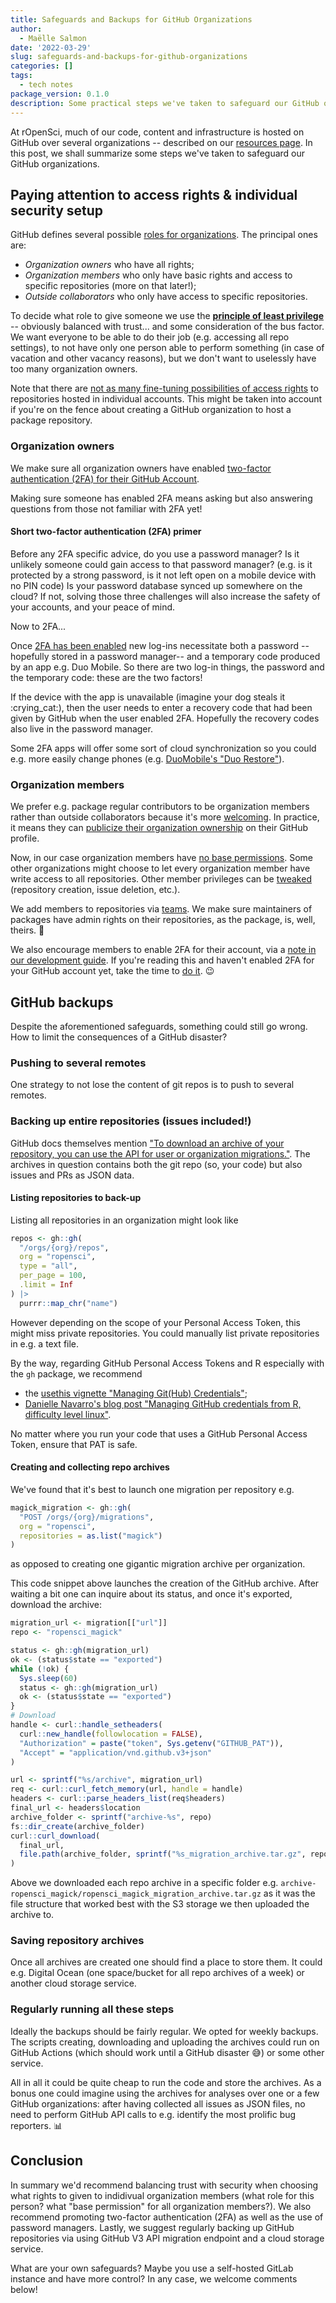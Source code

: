 ```yaml
---
title: Safeguards and Backups for GitHub Organizations
author:
  - Maëlle Salmon
date: '2022-03-29'
slug: safeguards-and-backups-for-github-organizations
categories: []
tags:
  - tech notes
package_version: 0.1.0
description: Some practical steps we've taken to safeguard our GitHub organizations.
---
```


At rOpenSci, much of our code, content and infrastructure is hosted on GitHub over several organizations -- described on our [resources page](/resources/).
In this post, we shall summarize some steps we've taken to safeguard our GitHub organizations.

## Paying attention to access rights & individual security setup

GitHub defines several possible [roles for organizations](https://docs.github.com/en/organizations/managing-peoples-access-to-your-organization-with-roles/roles-in-an-organization).
The principal ones are:

- _Organization owners_ who have all rights;
- _Organization members_ who only have basic rights and access to specific repositories (more on that later!);
- _Outside collaborators_ who only have access to specific repositories.

To decide what role to give someone we use the [**principle of least privilege**](https://en.wikipedia.org/wiki/Principle_of_least_privilege) -- obviously balanced with trust... and some consideration of the bus factor.
We want everyone to be able to do their job (e.g. accessing all repo settings), to not have only one person able to perform something (in case of vacation and other vacancy reasons), but we don't want to uselessly have too many organization owners.

Note that there are [not as many fine-tuning possibilities of access rights](https://docs.github.com/en/account-and-profile/setting-up-and-managing-your-github-user-account/managing-access-to-your-personal-repositories) to repositories hosted in individual accounts.
This might be taken into account if you're on the fence about creating a GitHub organization to host a package repository.

### Organization owners

We make sure all organization owners have enabled [two-factor authentication (2FA) for their GitHub Account](https://docs.github.com/en/authentication/securing-your-account-with-two-factor-authentication-2fa/configuring-two-factor-authentication).

Making sure someone has enabled 2FA means asking but also answering questions from those not familiar with 2FA yet!


#### Short two-factor authentication (2FA) primer

Before any 2FA specific advice, do you use a password manager?
Is it unlikely someone could gain access to that password manager? (e.g. is it protected by a strong password, is it not left open on a mobile device with no PIN code)
Is your password database synced up somewhere on the cloud?
If not, solving those three challenges will also increase the safety of your accounts, and your peace of mind.

Now to 2FA...

Once [2FA has been enabled](https://docs.github.com/en/authentication/securing-your-account-with-two-factor-authentication-2fa/configuring-two-factor-authentication) new log-ins necessitate both a password -- hopefully stored in a password manager-- and a temporary code produced by an app e.g. Duo Mobile.
So there are two log-in things, the password and the temporary code: these are the two factors!

If the device with the app is unavailable (imagine your dog steals it :crying_cat:), then the user needs to enter a recovery code that had been given by GitHub when the user enabled 2FA. 
Hopefully the recovery codes also live in the password manager.

Some 2FA apps will offer some sort of cloud synchronization so you could e.g. more easily change phones (e.g. [DuoMobile's "Duo Restore"](https://guide.duo.com/duo-restore)).

### Organization members

We prefer e.g. package regular contributors to be organization members rather than outside collaborators because it's more [welcoming](https://devguide.ropensci.org/collaboration.html#welcoming-collaborators-to-ropensci).
In practice, it means they can [publicize their organization ownership](https://docs.github.com/en/enterprise-server@3.2/admin/user-management/managing-organizations-in-your-enterprise/configuring-visibility-for-organization-membership) on their GitHub profile.

Now, in our case organization members have [no base permissions](https://docs.github.com/en/organizations/managing-access-to-your-organizations-repositories/setting-base-permissions-for-an-organization).
Some other organizations might choose to let every organization member have write access to all repositories. Other member privileges can be [tweaked](https://docs.github.com/en/organizations/managing-organization-settings) (repository creation, issue deletion, etc.).

We add members to repositories via [teams](https://docs.github.com/en/organizations/organizing-members-into-teams/about-teams).
We make sure maintainers of packages have admin rights on their repositories, as the package, is, well, theirs. 🙂

We also encourage members to enable 2FA for their account, via a [note in our development guide](https://devguide.ropensci.org/package-development-security-best-practices.html#miscellaneous).
If you're reading this and haven't enabled 2FA for your GitHub account yet, take the time to [do it](#short-two-factor-authentication-2fa-primer). :wink:

## GitHub backups

Despite the aforementioned safeguards, something could still go wrong.
How to limit the consequences of a GitHub disaster?

### Pushing to several remotes

One strategy to not lose the content of git repos is to push to several remotes.

### Backing up entire repositories (issues included!)

GitHub docs themselves mention ["To download an archive of your repository, you can use the API for user or organization migrations."](https://docs.github.com/en/repositories/archiving-a-github-repository/backing-up-a-repository).
The archives in question contains both the git repo (so, your code) but also issues and PRs as JSON data.

#### Listing repositories to back-up

Listing all repositories in an organization might look like

```r
repos <- gh::gh(
  "/orgs/{org}/repos",
  org = "ropensci",
  type = "all",
  per_page = 100,
  .limit = Inf
) |> 
  purrr::map_chr("name")
```

However depending on the scope of your Personal Access Token, this might miss private repositories.
You could manually list private repositories in e.g. a text file.

By the way, regarding GitHub Personal Access Tokens and R especially with the `gh` package, we recommend
- the [usethis vignette "Managing Git(Hub) Credentials"](https://usethis.r-lib.org/articles/git-credentials.html);
- [Danielle Navarro's blog post "Managing GitHub credentials from R, difficulty level linux"](https://blog.djnavarro.net/posts/2021-08-08_git-credential-helpers/).

No matter where you run your code that uses a GitHub Personal Access Token, ensure that PAT is safe.

#### Creating and collecting repo archives

We've found that it's best to launch one migration per repository e.g.

```r
magick_migration <- gh::gh(
  "POST /orgs/{org}/migrations",
  org = "ropensci",
  repositories = as.list("magick")
)
```

as opposed to creating one gigantic migration archive per organization.

This code snippet above launches the creation of the GitHub archive. 
After waiting a bit one can inquire about its status, and once it's exported, download the archive:
```r
migration_url <- migration[["url"]]
repo <- "ropensci_magick"

status <- gh::gh(migration_url)
ok <- (status$state == "exported")
while (!ok) {
  Sys.sleep(60)
  status <- gh::gh(migration_url)
  ok <- (status$state == "exported")
}
# Download
handle <- curl::handle_setheaders(
  curl::new_handle(followlocation = FALSE), 
  "Authorization" = paste("token", Sys.getenv("GITHUB_PAT")),
  "Accept" = "application/vnd.github.v3+json"
)

url <- sprintf("%s/archive", migration_url)
req <- curl::curl_fetch_memory(url, handle = handle)
headers <- curl::parse_headers_list(req$headers)
final_url <- headers$location
archive_folder <- sprintf("archive-%s", repo)
fs::dir_create(archive_folder)
curl::curl_download(
  final_url, 
  file.path(archive_folder, sprintf("%s_migration_archive.tar.gz", repo))
)
```

Above we downloaded each repo archive in a specific folder e.g. `archive-ropensci_magick/ropensci_magick_migration_archive.tar.gz` as it was the file structure that worked best with the S3 storage we then uploaded the archive to.

### Saving repository archives

Once all archives are created one should find a place to store them.
It could e.g. Digital Ocean (one space/bucket for all repo archives of a week) or another cloud storage service.

### Regularly running all these steps

Ideally the backups should be fairly regular.
We opted for weekly backups.
The scripts creating, downloading and uploading the archives could run on GitHub Actions (which should work until a GitHub disaster :sweat_smile:) or some other service.

All in all it could be quite cheap to run the code and store the archives.
As a bonus one could imagine using the archives for analyses over one or a few GitHub organizations: after having collected all issues as JSON files, no need to perform GitHub API calls to e.g. identify the most prolific bug reporters. :bar_chart:

## Conclusion

In summary we'd recommend balancing trust with security when choosing what rights to given to indidivual organization members (what role for this person? what "base permission" for all organization members?).
We also recommend promoting two-factor authentication (2FA) as well as the use of password managers.
Lastly, we suggest regularly backing up GitHub repositories via using GitHub V3 API migration endpoint and a cloud storage service.

What are your own safeguards? Maybe you use a self-hosted GitLab instance and have more control?
In any case, we welcome comments below!